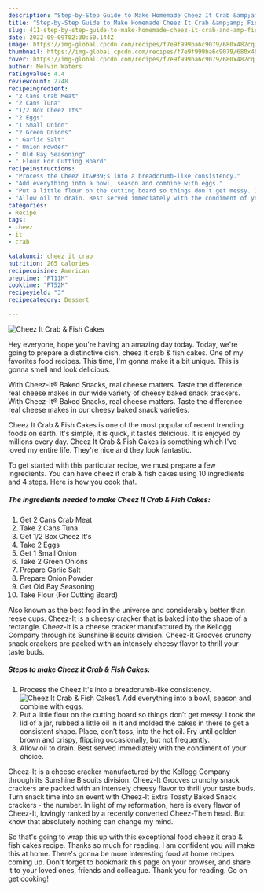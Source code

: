 ```yaml
---
description: "Step-by-Step Guide to Make Homemade Cheez It Crab &amp;amp; Fish Cakes"
title: "Step-by-Step Guide to Make Homemade Cheez It Crab &amp;amp; Fish Cakes"
slug: 411-step-by-step-guide-to-make-homemade-cheez-it-crab-and-amp-fish-cakes
date: 2022-09-09T02:30:50.144Z
image: https://img-global.cpcdn.com/recipes/f7e9f999ba6c9079/680x482cq70/cheez-it-crab-fish-cakes-recipe-main-photo.jpg
thumbnail: https://img-global.cpcdn.com/recipes/f7e9f999ba6c9079/680x482cq70/cheez-it-crab-fish-cakes-recipe-main-photo.jpg
cover: https://img-global.cpcdn.com/recipes/f7e9f999ba6c9079/680x482cq70/cheez-it-crab-fish-cakes-recipe-main-photo.jpg
author: Melvin Waters
ratingvalue: 4.4
reviewcount: 2748
recipeingredient:
- "2 Cans Crab Meat"
- "2 Cans Tuna"
- "1/2 Box Cheez Its"
- "2 Eggs"
- "1 Small Onion"
- "2 Green Onions"
- " Garlic Salt"
- " Onion Powder"
- " Old Bay Seasoning"
- " Flour For Cutting Board"
recipeinstructions:
- "Process the Cheez It&#39;s into a breadcrumb-like consistency."
- "Add everything into a bowl, season and combine with eggs."
- "Put a little flour on the cutting board so things don’t get messy. I took the lid of a jar, rubbed a little oil in it and molded the cakes in there to get a consistent shape. Place, don’t toss, into the hot oil. Fry until golden brown and crispy, flipping occasionally, but not frequently."
- "Allow oil to drain. Best served immediately with the condiment of your choice."
categories:
- Recipe
tags:
- cheez
- it
- crab

katakunci: cheez it crab 
nutrition: 265 calories
recipecuisine: American
preptime: "PT11M"
cooktime: "PT52M"
recipeyield: "3"
recipecategory: Dessert

---
```



![Cheez It Crab &amp; Fish Cakes](https://img-global.cpcdn.com/recipes/f7e9f999ba6c9079/680x482cq70/cheez-it-crab-fish-cakes-recipe-main-photo.jpg)

Hey everyone, hope you're having an amazing day today. Today, we're going to prepare a distinctive dish, cheez it crab &amp; fish cakes. One of my favorites food recipes. This time, I'm gonna make it a bit unique. This is gonna smell and look delicious.

With Cheez-It® Baked Snacks, real cheese matters. Taste the difference real cheese makes in our wide variety of cheesy baked snack crackers. With Cheez-It® Baked Snacks, real cheese matters. Taste the difference real cheese makes in our cheesy baked snack varieties.

Cheez It Crab &amp; Fish Cakes is one of the most popular of recent trending foods on earth. It's simple, it is quick, it tastes delicious. It is enjoyed by millions every day. Cheez It Crab &amp; Fish Cakes is something which I've loved my entire life. They're nice and they look fantastic.


To get started with this particular recipe, we must prepare a few ingredients. You can have cheez it crab &amp; fish cakes using 10 ingredients and 4 steps. Here is how you cook that.

<!--inarticleads1-->

##### The ingredients needed to make Cheez It Crab &amp; Fish Cakes:

1. Get 2 Cans Crab Meat
1. Take 2 Cans Tuna
1. Get 1/2 Box Cheez It&#39;s
1. Take 2 Eggs
1. Get 1 Small Onion
1. Take 2 Green Onions
1. Prepare  Garlic Salt
1. Prepare  Onion Powder
1. Get  Old Bay Seasoning
1. Take  Flour (For Cutting Board)


Also known as the best food in the universe and considerably better than reese cups. Cheez-It is a cheesy cracker that is baked into the shape of a rectangle. Cheez-It is a cheese cracker manufactured by the Kellogg Company through its Sunshine Biscuits division. Cheez-It Grooves crunchy snack crackers are packed with an intensely cheesy flavor to thrill your taste buds. 

<!--inarticleads2-->

##### Steps to make Cheez It Crab &amp; Fish Cakes:

1. Process the Cheez It&#39;s into a breadcrumb-like consistency.
<img src="https://img-global.cpcdn.com/steps/e5838349800d30a9/160x128cq70/cheez-it-crab-fish-cakes-recipe-step-1-photo.jpg" alt="Cheez It Crab &amp; Fish Cakes">1. Add everything into a bowl, season and combine with eggs.
1. Put a little flour on the cutting board so things don’t get messy. I took the lid of a jar, rubbed a little oil in it and molded the cakes in there to get a consistent shape. Place, don’t toss, into the hot oil. Fry until golden brown and crispy, flipping occasionally, but not frequently.
1. Allow oil to drain. Best served immediately with the condiment of your choice.


Cheez-It is a cheese cracker manufactured by the Kellogg Company through its Sunshine Biscuits division. Cheez-It Grooves crunchy snack crackers are packed with an intensely cheesy flavor to thrill your taste buds. Turn snack time into an event with Cheez-It Extra Toasty Baked Snack crackers - the number. In light of my reformation, here is every flavor of Cheez-It, lovingly ranked by a recently converted Cheez-Them head. But know that absolutely nothing can change my mind. 

So that's going to wrap this up with this exceptional food cheez it crab &amp; fish cakes recipe. Thanks so much for reading. I am confident you will make this at home. There's gonna be more interesting food at home recipes coming up. Don't forget to bookmark this page on your browser, and share it to your loved ones, friends and colleague. Thank you for reading. Go on get cooking!

